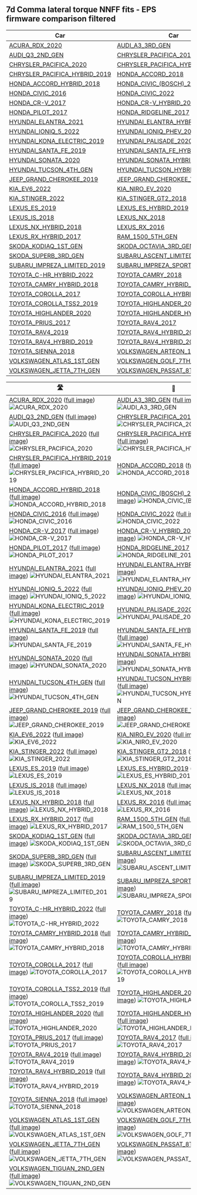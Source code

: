 
## 7d Comma lateral torque NNFF fits - EPS firmware comparison filtered


| Car | Car |
|-|-|
| [ACURA_RDX_2020](https://raw.github.com/twilsonco/openpilot/log-info/data/7d%20Comma%20lateral%20torque%20NNFF%20fits%20-%20EPS%20firmware%20comparison%20filtered/./ACURA_RDX_2020.gif) |  [AUDI_A3_3RD_GEN](https://raw.github.com/twilsonco/openpilot/log-info/data/7d%20Comma%20lateral%20torque%20NNFF%20fits%20-%20EPS%20firmware%20comparison%20filtered/./AUDI_A3_3RD_GEN.gif) |
| [AUDI_Q3_2ND_GEN](https://raw.github.com/twilsonco/openpilot/log-info/data/7d%20Comma%20lateral%20torque%20NNFF%20fits%20-%20EPS%20firmware%20comparison%20filtered/./AUDI_Q3_2ND_GEN.gif) |  [CHRYSLER_PACIFICA_2018](https://raw.github.com/twilsonco/openpilot/log-info/data/7d%20Comma%20lateral%20torque%20NNFF%20fits%20-%20EPS%20firmware%20comparison%20filtered/./CHRYSLER_PACIFICA_2018.gif) |
| [CHRYSLER_PACIFICA_2020](https://raw.github.com/twilsonco/openpilot/log-info/data/7d%20Comma%20lateral%20torque%20NNFF%20fits%20-%20EPS%20firmware%20comparison%20filtered/./CHRYSLER_PACIFICA_2020.gif) |  [CHRYSLER_PACIFICA_HYBRID_2017](https://raw.github.com/twilsonco/openpilot/log-info/data/7d%20Comma%20lateral%20torque%20NNFF%20fits%20-%20EPS%20firmware%20comparison%20filtered/./CHRYSLER_PACIFICA_HYBRID_2017.gif) |
| [CHRYSLER_PACIFICA_HYBRID_2019](https://raw.github.com/twilsonco/openpilot/log-info/data/7d%20Comma%20lateral%20torque%20NNFF%20fits%20-%20EPS%20firmware%20comparison%20filtered/./CHRYSLER_PACIFICA_HYBRID_2019.gif) |  [HONDA_ACCORD_2018](https://raw.github.com/twilsonco/openpilot/log-info/data/7d%20Comma%20lateral%20torque%20NNFF%20fits%20-%20EPS%20firmware%20comparison%20filtered/./HONDA_ACCORD_2018.gif) |
| [HONDA_ACCORD_HYBRID_2018](https://raw.github.com/twilsonco/openpilot/log-info/data/7d%20Comma%20lateral%20torque%20NNFF%20fits%20-%20EPS%20firmware%20comparison%20filtered/./HONDA_ACCORD_HYBRID_2018.gif) |  [HONDA_CIVIC_(BOSCH)_2019](https://raw.github.com/twilsonco/openpilot/log-info/data/7d%20Comma%20lateral%20torque%20NNFF%20fits%20-%20EPS%20firmware%20comparison%20filtered/./HONDA_CIVIC_(BOSCH)_2019.gif) |
| [HONDA_CIVIC_2016](https://raw.github.com/twilsonco/openpilot/log-info/data/7d%20Comma%20lateral%20torque%20NNFF%20fits%20-%20EPS%20firmware%20comparison%20filtered/./HONDA_CIVIC_2016.gif) |  [HONDA_CIVIC_2022](https://raw.github.com/twilsonco/openpilot/log-info/data/7d%20Comma%20lateral%20torque%20NNFF%20fits%20-%20EPS%20firmware%20comparison%20filtered/./HONDA_CIVIC_2022.gif) |
| [HONDA_CR-V_2017](https://raw.github.com/twilsonco/openpilot/log-info/data/7d%20Comma%20lateral%20torque%20NNFF%20fits%20-%20EPS%20firmware%20comparison%20filtered/./HONDA_CR-V_2017.gif) |  [HONDA_CR-V_HYBRID_2019](https://raw.github.com/twilsonco/openpilot/log-info/data/7d%20Comma%20lateral%20torque%20NNFF%20fits%20-%20EPS%20firmware%20comparison%20filtered/./HONDA_CR-V_HYBRID_2019.gif) |
| [HONDA_PILOT_2017](https://raw.github.com/twilsonco/openpilot/log-info/data/7d%20Comma%20lateral%20torque%20NNFF%20fits%20-%20EPS%20firmware%20comparison%20filtered/./HONDA_PILOT_2017.gif) |  [HONDA_RIDGELINE_2017](https://raw.github.com/twilsonco/openpilot/log-info/data/7d%20Comma%20lateral%20torque%20NNFF%20fits%20-%20EPS%20firmware%20comparison%20filtered/./HONDA_RIDGELINE_2017.gif) |
| [HYUNDAI_ELANTRA_2021](https://raw.github.com/twilsonco/openpilot/log-info/data/7d%20Comma%20lateral%20torque%20NNFF%20fits%20-%20EPS%20firmware%20comparison%20filtered/./HYUNDAI_ELANTRA_2021.gif) |  [HYUNDAI_ELANTRA_HYBRID_2021](https://raw.github.com/twilsonco/openpilot/log-info/data/7d%20Comma%20lateral%20torque%20NNFF%20fits%20-%20EPS%20firmware%20comparison%20filtered/./HYUNDAI_ELANTRA_HYBRID_2021.gif) |
| [HYUNDAI_IONIQ_5_2022](https://raw.github.com/twilsonco/openpilot/log-info/data/7d%20Comma%20lateral%20torque%20NNFF%20fits%20-%20EPS%20firmware%20comparison%20filtered/./HYUNDAI_IONIQ_5_2022.gif) |  [HYUNDAI_IONIQ_PHEV_2020](https://raw.github.com/twilsonco/openpilot/log-info/data/7d%20Comma%20lateral%20torque%20NNFF%20fits%20-%20EPS%20firmware%20comparison%20filtered/./HYUNDAI_IONIQ_PHEV_2020.gif) |
| [HYUNDAI_KONA_ELECTRIC_2019](https://raw.github.com/twilsonco/openpilot/log-info/data/7d%20Comma%20lateral%20torque%20NNFF%20fits%20-%20EPS%20firmware%20comparison%20filtered/./HYUNDAI_KONA_ELECTRIC_2019.gif) |  [HYUNDAI_PALISADE_2020](https://raw.github.com/twilsonco/openpilot/log-info/data/7d%20Comma%20lateral%20torque%20NNFF%20fits%20-%20EPS%20firmware%20comparison%20filtered/./HYUNDAI_PALISADE_2020.gif) |
| [HYUNDAI_SANTA_FE_2019](https://raw.github.com/twilsonco/openpilot/log-info/data/7d%20Comma%20lateral%20torque%20NNFF%20fits%20-%20EPS%20firmware%20comparison%20filtered/./HYUNDAI_SANTA_FE_2019.gif) |  [HYUNDAI_SANTA_FE_HYBRID_2022](https://raw.github.com/twilsonco/openpilot/log-info/data/7d%20Comma%20lateral%20torque%20NNFF%20fits%20-%20EPS%20firmware%20comparison%20filtered/./HYUNDAI_SANTA_FE_HYBRID_2022.gif) |
| [HYUNDAI_SONATA_2020](https://raw.github.com/twilsonco/openpilot/log-info/data/7d%20Comma%20lateral%20torque%20NNFF%20fits%20-%20EPS%20firmware%20comparison%20filtered/./HYUNDAI_SONATA_2020.gif) |  [HYUNDAI_SONATA_HYBRID_2021](https://raw.github.com/twilsonco/openpilot/log-info/data/7d%20Comma%20lateral%20torque%20NNFF%20fits%20-%20EPS%20firmware%20comparison%20filtered/./HYUNDAI_SONATA_HYBRID_2021.gif) |
| [HYUNDAI_TUCSON_4TH_GEN](https://raw.github.com/twilsonco/openpilot/log-info/data/7d%20Comma%20lateral%20torque%20NNFF%20fits%20-%20EPS%20firmware%20comparison%20filtered/./HYUNDAI_TUCSON_4TH_GEN.gif) |  [HYUNDAI_TUCSON_HYBRID_4TH_GEN](https://raw.github.com/twilsonco/openpilot/log-info/data/7d%20Comma%20lateral%20torque%20NNFF%20fits%20-%20EPS%20firmware%20comparison%20filtered/./HYUNDAI_TUCSON_HYBRID_4TH_GEN.gif) |
| [JEEP_GRAND_CHEROKEE_2019](https://raw.github.com/twilsonco/openpilot/log-info/data/7d%20Comma%20lateral%20torque%20NNFF%20fits%20-%20EPS%20firmware%20comparison%20filtered/./JEEP_GRAND_CHEROKEE_2019.gif) |  [JEEP_GRAND_CHEROKEE_V6_2018](https://raw.github.com/twilsonco/openpilot/log-info/data/7d%20Comma%20lateral%20torque%20NNFF%20fits%20-%20EPS%20firmware%20comparison%20filtered/./JEEP_GRAND_CHEROKEE_V6_2018.gif) |
| [KIA_EV6_2022](https://raw.github.com/twilsonco/openpilot/log-info/data/7d%20Comma%20lateral%20torque%20NNFF%20fits%20-%20EPS%20firmware%20comparison%20filtered/./KIA_EV6_2022.gif) |  [KIA_NIRO_EV_2020](https://raw.github.com/twilsonco/openpilot/log-info/data/7d%20Comma%20lateral%20torque%20NNFF%20fits%20-%20EPS%20firmware%20comparison%20filtered/./KIA_NIRO_EV_2020.gif) |
| [KIA_STINGER_2022](https://raw.github.com/twilsonco/openpilot/log-info/data/7d%20Comma%20lateral%20torque%20NNFF%20fits%20-%20EPS%20firmware%20comparison%20filtered/./KIA_STINGER_2022.gif) |  [KIA_STINGER_GT2_2018](https://raw.github.com/twilsonco/openpilot/log-info/data/7d%20Comma%20lateral%20torque%20NNFF%20fits%20-%20EPS%20firmware%20comparison%20filtered/./KIA_STINGER_GT2_2018.gif) |
| [LEXUS_ES_2019](https://raw.github.com/twilsonco/openpilot/log-info/data/7d%20Comma%20lateral%20torque%20NNFF%20fits%20-%20EPS%20firmware%20comparison%20filtered/./LEXUS_ES_2019.gif) |  [LEXUS_ES_HYBRID_2019](https://raw.github.com/twilsonco/openpilot/log-info/data/7d%20Comma%20lateral%20torque%20NNFF%20fits%20-%20EPS%20firmware%20comparison%20filtered/./LEXUS_ES_HYBRID_2019.gif) |
| [LEXUS_IS_2018](https://raw.github.com/twilsonco/openpilot/log-info/data/7d%20Comma%20lateral%20torque%20NNFF%20fits%20-%20EPS%20firmware%20comparison%20filtered/./LEXUS_IS_2018.gif) |  [LEXUS_NX_2018](https://raw.github.com/twilsonco/openpilot/log-info/data/7d%20Comma%20lateral%20torque%20NNFF%20fits%20-%20EPS%20firmware%20comparison%20filtered/./LEXUS_NX_2018.gif) |
| [LEXUS_NX_HYBRID_2018](https://raw.github.com/twilsonco/openpilot/log-info/data/7d%20Comma%20lateral%20torque%20NNFF%20fits%20-%20EPS%20firmware%20comparison%20filtered/./LEXUS_NX_HYBRID_2018.gif) |  [LEXUS_RX_2016](https://raw.github.com/twilsonco/openpilot/log-info/data/7d%20Comma%20lateral%20torque%20NNFF%20fits%20-%20EPS%20firmware%20comparison%20filtered/./LEXUS_RX_2016.gif) |
| [LEXUS_RX_HYBRID_2017](https://raw.github.com/twilsonco/openpilot/log-info/data/7d%20Comma%20lateral%20torque%20NNFF%20fits%20-%20EPS%20firmware%20comparison%20filtered/./LEXUS_RX_HYBRID_2017.gif) |  [RAM_1500_5TH_GEN](https://raw.github.com/twilsonco/openpilot/log-info/data/7d%20Comma%20lateral%20torque%20NNFF%20fits%20-%20EPS%20firmware%20comparison%20filtered/./RAM_1500_5TH_GEN.gif) |
| [SKODA_KODIAQ_1ST_GEN](https://raw.github.com/twilsonco/openpilot/log-info/data/7d%20Comma%20lateral%20torque%20NNFF%20fits%20-%20EPS%20firmware%20comparison%20filtered/./SKODA_KODIAQ_1ST_GEN.gif) |  [SKODA_OCTAVIA_3RD_GEN](https://raw.github.com/twilsonco/openpilot/log-info/data/7d%20Comma%20lateral%20torque%20NNFF%20fits%20-%20EPS%20firmware%20comparison%20filtered/./SKODA_OCTAVIA_3RD_GEN.gif) |
| [SKODA_SUPERB_3RD_GEN](https://raw.github.com/twilsonco/openpilot/log-info/data/7d%20Comma%20lateral%20torque%20NNFF%20fits%20-%20EPS%20firmware%20comparison%20filtered/./SKODA_SUPERB_3RD_GEN.gif) |  [SUBARU_ASCENT_LIMITED_2019](https://raw.github.com/twilsonco/openpilot/log-info/data/7d%20Comma%20lateral%20torque%20NNFF%20fits%20-%20EPS%20firmware%20comparison%20filtered/./SUBARU_ASCENT_LIMITED_2019.gif) |
| [SUBARU_IMPREZA_LIMITED_2019](https://raw.github.com/twilsonco/openpilot/log-info/data/7d%20Comma%20lateral%20torque%20NNFF%20fits%20-%20EPS%20firmware%20comparison%20filtered/./SUBARU_IMPREZA_LIMITED_2019.gif) |  [SUBARU_IMPREZA_SPORT_2020](https://raw.github.com/twilsonco/openpilot/log-info/data/7d%20Comma%20lateral%20torque%20NNFF%20fits%20-%20EPS%20firmware%20comparison%20filtered/./SUBARU_IMPREZA_SPORT_2020.gif) |
| [TOYOTA_C-HR_HYBRID_2022](https://raw.github.com/twilsonco/openpilot/log-info/data/7d%20Comma%20lateral%20torque%20NNFF%20fits%20-%20EPS%20firmware%20comparison%20filtered/./TOYOTA_C-HR_HYBRID_2022.gif) |  [TOYOTA_CAMRY_2018](https://raw.github.com/twilsonco/openpilot/log-info/data/7d%20Comma%20lateral%20torque%20NNFF%20fits%20-%20EPS%20firmware%20comparison%20filtered/./TOYOTA_CAMRY_2018.gif) |
| [TOYOTA_CAMRY_HYBRID_2018](https://raw.github.com/twilsonco/openpilot/log-info/data/7d%20Comma%20lateral%20torque%20NNFF%20fits%20-%20EPS%20firmware%20comparison%20filtered/./TOYOTA_CAMRY_HYBRID_2018.gif) |  [TOYOTA_CAMRY_HYBRID_2021](https://raw.github.com/twilsonco/openpilot/log-info/data/7d%20Comma%20lateral%20torque%20NNFF%20fits%20-%20EPS%20firmware%20comparison%20filtered/./TOYOTA_CAMRY_HYBRID_2021.gif) |
| [TOYOTA_COROLLA_2017](https://raw.github.com/twilsonco/openpilot/log-info/data/7d%20Comma%20lateral%20torque%20NNFF%20fits%20-%20EPS%20firmware%20comparison%20filtered/./TOYOTA_COROLLA_2017.gif) |  [TOYOTA_COROLLA_HYBRID_TSS2_2019](https://raw.github.com/twilsonco/openpilot/log-info/data/7d%20Comma%20lateral%20torque%20NNFF%20fits%20-%20EPS%20firmware%20comparison%20filtered/./TOYOTA_COROLLA_HYBRID_TSS2_2019.gif) |
| [TOYOTA_COROLLA_TSS2_2019](https://raw.github.com/twilsonco/openpilot/log-info/data/7d%20Comma%20lateral%20torque%20NNFF%20fits%20-%20EPS%20firmware%20comparison%20filtered/./TOYOTA_COROLLA_TSS2_2019.gif) |  [TOYOTA_HIGHLANDER_2017](https://raw.github.com/twilsonco/openpilot/log-info/data/7d%20Comma%20lateral%20torque%20NNFF%20fits%20-%20EPS%20firmware%20comparison%20filtered/./TOYOTA_HIGHLANDER_2017.gif) |
| [TOYOTA_HIGHLANDER_2020](https://raw.github.com/twilsonco/openpilot/log-info/data/7d%20Comma%20lateral%20torque%20NNFF%20fits%20-%20EPS%20firmware%20comparison%20filtered/./TOYOTA_HIGHLANDER_2020.gif) |  [TOYOTA_HIGHLANDER_HYBRID_2020](https://raw.github.com/twilsonco/openpilot/log-info/data/7d%20Comma%20lateral%20torque%20NNFF%20fits%20-%20EPS%20firmware%20comparison%20filtered/./TOYOTA_HIGHLANDER_HYBRID_2020.gif) |
| [TOYOTA_PRIUS_2017](https://raw.github.com/twilsonco/openpilot/log-info/data/7d%20Comma%20lateral%20torque%20NNFF%20fits%20-%20EPS%20firmware%20comparison%20filtered/./TOYOTA_PRIUS_2017.gif) |  [TOYOTA_RAV4_2017](https://raw.github.com/twilsonco/openpilot/log-info/data/7d%20Comma%20lateral%20torque%20NNFF%20fits%20-%20EPS%20firmware%20comparison%20filtered/./TOYOTA_RAV4_2017.gif) |
| [TOYOTA_RAV4_2019](https://raw.github.com/twilsonco/openpilot/log-info/data/7d%20Comma%20lateral%20torque%20NNFF%20fits%20-%20EPS%20firmware%20comparison%20filtered/./TOYOTA_RAV4_2019.gif) |  [TOYOTA_RAV4_HYBRID_2017](https://raw.github.com/twilsonco/openpilot/log-info/data/7d%20Comma%20lateral%20torque%20NNFF%20fits%20-%20EPS%20firmware%20comparison%20filtered/./TOYOTA_RAV4_HYBRID_2017.gif) |
| [TOYOTA_RAV4_HYBRID_2019](https://raw.github.com/twilsonco/openpilot/log-info/data/7d%20Comma%20lateral%20torque%20NNFF%20fits%20-%20EPS%20firmware%20comparison%20filtered/./TOYOTA_RAV4_HYBRID_2019.gif) |  [TOYOTA_RAV4_HYBRID_2022](https://raw.github.com/twilsonco/openpilot/log-info/data/7d%20Comma%20lateral%20torque%20NNFF%20fits%20-%20EPS%20firmware%20comparison%20filtered/./TOYOTA_RAV4_HYBRID_2022.gif) |
| [TOYOTA_SIENNA_2018](https://raw.github.com/twilsonco/openpilot/log-info/data/7d%20Comma%20lateral%20torque%20NNFF%20fits%20-%20EPS%20firmware%20comparison%20filtered/./TOYOTA_SIENNA_2018.gif) |  [VOLKSWAGEN_ARTEON_1ST_GEN](https://raw.github.com/twilsonco/openpilot/log-info/data/7d%20Comma%20lateral%20torque%20NNFF%20fits%20-%20EPS%20firmware%20comparison%20filtered/./VOLKSWAGEN_ARTEON_1ST_GEN.gif) |
| [VOLKSWAGEN_ATLAS_1ST_GEN](https://raw.github.com/twilsonco/openpilot/log-info/data/7d%20Comma%20lateral%20torque%20NNFF%20fits%20-%20EPS%20firmware%20comparison%20filtered/./VOLKSWAGEN_ATLAS_1ST_GEN.gif) |  [VOLKSWAGEN_GOLF_7TH_GEN](https://raw.github.com/twilsonco/openpilot/log-info/data/7d%20Comma%20lateral%20torque%20NNFF%20fits%20-%20EPS%20firmware%20comparison%20filtered/./VOLKSWAGEN_GOLF_7TH_GEN.gif) |
| [VOLKSWAGEN_JETTA_7TH_GEN](https://raw.github.com/twilsonco/openpilot/log-info/data/7d%20Comma%20lateral%20torque%20NNFF%20fits%20-%20EPS%20firmware%20comparison%20filtered/./VOLKSWAGEN_JETTA_7TH_GEN.gif) |  [VOLKSWAGEN_PASSAT_8TH_GEN](https://raw.github.com/twilsonco/openpilot/log-info/data/7d%20Comma%20lateral%20torque%20NNFF%20fits%20-%20EPS%20firmware%20comparison%20filtered/./VOLKSWAGEN_PASSAT_8TH_GEN.gif) |


| 🛣️ | 🚗 |
| --- | --- |
| [ACURA_RDX_2020](#table-of-contents) ([full image](https://raw.github.com/twilsonco/openpilot/log-info/data/7d%20Comma%20lateral%20torque%20NNFF%20fits%20-%20EPS%20firmware%20comparison%20filtered/./ACURA_RDX_2020.gif)) ![ACURA_RDX_2020](https://raw.github.com/twilsonco/openpilot/log-info/data/7d%20Comma%20lateral%20torque%20NNFF%20fits%20-%20EPS%20firmware%20comparison%20filtered/./ACURA_RDX_2020.gif)| [AUDI_A3_3RD_GEN](#table-of-contents) ([full image](https://raw.github.com/twilsonco/openpilot/log-info/data/7d%20Comma%20lateral%20torque%20NNFF%20fits%20-%20EPS%20firmware%20comparison%20filtered/./AUDI_A3_3RD_GEN.gif)) ![AUDI_A3_3RD_GEN](https://raw.github.com/twilsonco/openpilot/log-info/data/7d%20Comma%20lateral%20torque%20NNFF%20fits%20-%20EPS%20firmware%20comparison%20filtered/./AUDI_A3_3RD_GEN.gif)|
| [AUDI_Q3_2ND_GEN](#table-of-contents) ([full image](https://raw.github.com/twilsonco/openpilot/log-info/data/7d%20Comma%20lateral%20torque%20NNFF%20fits%20-%20EPS%20firmware%20comparison%20filtered/./AUDI_Q3_2ND_GEN.gif)) ![AUDI_Q3_2ND_GEN](https://raw.github.com/twilsonco/openpilot/log-info/data/7d%20Comma%20lateral%20torque%20NNFF%20fits%20-%20EPS%20firmware%20comparison%20filtered/./AUDI_Q3_2ND_GEN.gif)| [CHRYSLER_PACIFICA_2018](#table-of-contents) ([full image](https://raw.github.com/twilsonco/openpilot/log-info/data/7d%20Comma%20lateral%20torque%20NNFF%20fits%20-%20EPS%20firmware%20comparison%20filtered/./CHRYSLER_PACIFICA_2018.gif)) ![CHRYSLER_PACIFICA_2018](https://raw.github.com/twilsonco/openpilot/log-info/data/7d%20Comma%20lateral%20torque%20NNFF%20fits%20-%20EPS%20firmware%20comparison%20filtered/./CHRYSLER_PACIFICA_2018.gif)|
| [CHRYSLER_PACIFICA_2020](#table-of-contents) ([full image](https://raw.github.com/twilsonco/openpilot/log-info/data/7d%20Comma%20lateral%20torque%20NNFF%20fits%20-%20EPS%20firmware%20comparison%20filtered/./CHRYSLER_PACIFICA_2020.gif)) ![CHRYSLER_PACIFICA_2020](https://raw.github.com/twilsonco/openpilot/log-info/data/7d%20Comma%20lateral%20torque%20NNFF%20fits%20-%20EPS%20firmware%20comparison%20filtered/./CHRYSLER_PACIFICA_2020.gif)| [CHRYSLER_PACIFICA_HYBRID_2017](#table-of-contents) ([full image](https://raw.github.com/twilsonco/openpilot/log-info/data/7d%20Comma%20lateral%20torque%20NNFF%20fits%20-%20EPS%20firmware%20comparison%20filtered/./CHRYSLER_PACIFICA_HYBRID_2017.gif)) ![CHRYSLER_PACIFICA_HYBRID_2017](https://raw.github.com/twilsonco/openpilot/log-info/data/7d%20Comma%20lateral%20torque%20NNFF%20fits%20-%20EPS%20firmware%20comparison%20filtered/./CHRYSLER_PACIFICA_HYBRID_2017.gif)|
| [CHRYSLER_PACIFICA_HYBRID_2019](#table-of-contents) ([full image](https://raw.github.com/twilsonco/openpilot/log-info/data/7d%20Comma%20lateral%20torque%20NNFF%20fits%20-%20EPS%20firmware%20comparison%20filtered/./CHRYSLER_PACIFICA_HYBRID_2019.gif)) ![CHRYSLER_PACIFICA_HYBRID_2019](https://raw.github.com/twilsonco/openpilot/log-info/data/7d%20Comma%20lateral%20torque%20NNFF%20fits%20-%20EPS%20firmware%20comparison%20filtered/./CHRYSLER_PACIFICA_HYBRID_2019.gif)| [HONDA_ACCORD_2018](#table-of-contents) ([full image](https://raw.github.com/twilsonco/openpilot/log-info/data/7d%20Comma%20lateral%20torque%20NNFF%20fits%20-%20EPS%20firmware%20comparison%20filtered/./HONDA_ACCORD_2018.gif)) ![HONDA_ACCORD_2018](https://raw.github.com/twilsonco/openpilot/log-info/data/7d%20Comma%20lateral%20torque%20NNFF%20fits%20-%20EPS%20firmware%20comparison%20filtered/./HONDA_ACCORD_2018.gif)|
| [HONDA_ACCORD_HYBRID_2018](#table-of-contents) ([full image](https://raw.github.com/twilsonco/openpilot/log-info/data/7d%20Comma%20lateral%20torque%20NNFF%20fits%20-%20EPS%20firmware%20comparison%20filtered/./HONDA_ACCORD_HYBRID_2018.gif)) ![HONDA_ACCORD_HYBRID_2018](https://raw.github.com/twilsonco/openpilot/log-info/data/7d%20Comma%20lateral%20torque%20NNFF%20fits%20-%20EPS%20firmware%20comparison%20filtered/./HONDA_ACCORD_HYBRID_2018.gif)| [HONDA_CIVIC_(BOSCH)_2019](#table-of-contents) ([full image](https://raw.github.com/twilsonco/openpilot/log-info/data/7d%20Comma%20lateral%20torque%20NNFF%20fits%20-%20EPS%20firmware%20comparison%20filtered/./HONDA_CIVIC_(BOSCH)_2019.gif)) ![HONDA_CIVIC_(BOSCH)_2019](https://raw.github.com/twilsonco/openpilot/log-info/data/7d%20Comma%20lateral%20torque%20NNFF%20fits%20-%20EPS%20firmware%20comparison%20filtered/./HONDA_CIVIC_(BOSCH)_2019.gif)|
| [HONDA_CIVIC_2016](#table-of-contents) ([full image](https://raw.github.com/twilsonco/openpilot/log-info/data/7d%20Comma%20lateral%20torque%20NNFF%20fits%20-%20EPS%20firmware%20comparison%20filtered/./HONDA_CIVIC_2016.gif)) ![HONDA_CIVIC_2016](https://raw.github.com/twilsonco/openpilot/log-info/data/7d%20Comma%20lateral%20torque%20NNFF%20fits%20-%20EPS%20firmware%20comparison%20filtered/./HONDA_CIVIC_2016.gif)| [HONDA_CIVIC_2022](#table-of-contents) ([full image](https://raw.github.com/twilsonco/openpilot/log-info/data/7d%20Comma%20lateral%20torque%20NNFF%20fits%20-%20EPS%20firmware%20comparison%20filtered/./HONDA_CIVIC_2022.gif)) ![HONDA_CIVIC_2022](https://raw.github.com/twilsonco/openpilot/log-info/data/7d%20Comma%20lateral%20torque%20NNFF%20fits%20-%20EPS%20firmware%20comparison%20filtered/./HONDA_CIVIC_2022.gif)|
| [HONDA_CR-V_2017](#table-of-contents) ([full image](https://raw.github.com/twilsonco/openpilot/log-info/data/7d%20Comma%20lateral%20torque%20NNFF%20fits%20-%20EPS%20firmware%20comparison%20filtered/./HONDA_CR-V_2017.gif)) ![HONDA_CR-V_2017](https://raw.github.com/twilsonco/openpilot/log-info/data/7d%20Comma%20lateral%20torque%20NNFF%20fits%20-%20EPS%20firmware%20comparison%20filtered/./HONDA_CR-V_2017.gif)| [HONDA_CR-V_HYBRID_2019](#table-of-contents) ([full image](https://raw.github.com/twilsonco/openpilot/log-info/data/7d%20Comma%20lateral%20torque%20NNFF%20fits%20-%20EPS%20firmware%20comparison%20filtered/./HONDA_CR-V_HYBRID_2019.gif)) ![HONDA_CR-V_HYBRID_2019](https://raw.github.com/twilsonco/openpilot/log-info/data/7d%20Comma%20lateral%20torque%20NNFF%20fits%20-%20EPS%20firmware%20comparison%20filtered/./HONDA_CR-V_HYBRID_2019.gif)|
| [HONDA_PILOT_2017](#table-of-contents) ([full image](https://raw.github.com/twilsonco/openpilot/log-info/data/7d%20Comma%20lateral%20torque%20NNFF%20fits%20-%20EPS%20firmware%20comparison%20filtered/./HONDA_PILOT_2017.gif)) ![HONDA_PILOT_2017](https://raw.github.com/twilsonco/openpilot/log-info/data/7d%20Comma%20lateral%20torque%20NNFF%20fits%20-%20EPS%20firmware%20comparison%20filtered/./HONDA_PILOT_2017.gif)| [HONDA_RIDGELINE_2017](#table-of-contents) ([full image](https://raw.github.com/twilsonco/openpilot/log-info/data/7d%20Comma%20lateral%20torque%20NNFF%20fits%20-%20EPS%20firmware%20comparison%20filtered/./HONDA_RIDGELINE_2017.gif)) ![HONDA_RIDGELINE_2017](https://raw.github.com/twilsonco/openpilot/log-info/data/7d%20Comma%20lateral%20torque%20NNFF%20fits%20-%20EPS%20firmware%20comparison%20filtered/./HONDA_RIDGELINE_2017.gif)|
| [HYUNDAI_ELANTRA_2021](#table-of-contents) ([full image](https://raw.github.com/twilsonco/openpilot/log-info/data/7d%20Comma%20lateral%20torque%20NNFF%20fits%20-%20EPS%20firmware%20comparison%20filtered/./HYUNDAI_ELANTRA_2021.gif)) ![HYUNDAI_ELANTRA_2021](https://raw.github.com/twilsonco/openpilot/log-info/data/7d%20Comma%20lateral%20torque%20NNFF%20fits%20-%20EPS%20firmware%20comparison%20filtered/./HYUNDAI_ELANTRA_2021.gif)| [HYUNDAI_ELANTRA_HYBRID_2021](#table-of-contents) ([full image](https://raw.github.com/twilsonco/openpilot/log-info/data/7d%20Comma%20lateral%20torque%20NNFF%20fits%20-%20EPS%20firmware%20comparison%20filtered/./HYUNDAI_ELANTRA_HYBRID_2021.gif)) ![HYUNDAI_ELANTRA_HYBRID_2021](https://raw.github.com/twilsonco/openpilot/log-info/data/7d%20Comma%20lateral%20torque%20NNFF%20fits%20-%20EPS%20firmware%20comparison%20filtered/./HYUNDAI_ELANTRA_HYBRID_2021.gif)|
| [HYUNDAI_IONIQ_5_2022](#table-of-contents) ([full image](https://raw.github.com/twilsonco/openpilot/log-info/data/7d%20Comma%20lateral%20torque%20NNFF%20fits%20-%20EPS%20firmware%20comparison%20filtered/./HYUNDAI_IONIQ_5_2022.gif)) ![HYUNDAI_IONIQ_5_2022](https://raw.github.com/twilsonco/openpilot/log-info/data/7d%20Comma%20lateral%20torque%20NNFF%20fits%20-%20EPS%20firmware%20comparison%20filtered/./HYUNDAI_IONIQ_5_2022.gif)| [HYUNDAI_IONIQ_PHEV_2020](#table-of-contents) ([full image](https://raw.github.com/twilsonco/openpilot/log-info/data/7d%20Comma%20lateral%20torque%20NNFF%20fits%20-%20EPS%20firmware%20comparison%20filtered/./HYUNDAI_IONIQ_PHEV_2020.gif)) ![HYUNDAI_IONIQ_PHEV_2020](https://raw.github.com/twilsonco/openpilot/log-info/data/7d%20Comma%20lateral%20torque%20NNFF%20fits%20-%20EPS%20firmware%20comparison%20filtered/./HYUNDAI_IONIQ_PHEV_2020.gif)|
| [HYUNDAI_KONA_ELECTRIC_2019](#table-of-contents) ([full image](https://raw.github.com/twilsonco/openpilot/log-info/data/7d%20Comma%20lateral%20torque%20NNFF%20fits%20-%20EPS%20firmware%20comparison%20filtered/./HYUNDAI_KONA_ELECTRIC_2019.gif)) ![HYUNDAI_KONA_ELECTRIC_2019](https://raw.github.com/twilsonco/openpilot/log-info/data/7d%20Comma%20lateral%20torque%20NNFF%20fits%20-%20EPS%20firmware%20comparison%20filtered/./HYUNDAI_KONA_ELECTRIC_2019.gif)| [HYUNDAI_PALISADE_2020](#table-of-contents) ([full image](https://raw.github.com/twilsonco/openpilot/log-info/data/7d%20Comma%20lateral%20torque%20NNFF%20fits%20-%20EPS%20firmware%20comparison%20filtered/./HYUNDAI_PALISADE_2020.gif)) ![HYUNDAI_PALISADE_2020](https://raw.github.com/twilsonco/openpilot/log-info/data/7d%20Comma%20lateral%20torque%20NNFF%20fits%20-%20EPS%20firmware%20comparison%20filtered/./HYUNDAI_PALISADE_2020.gif)|
| [HYUNDAI_SANTA_FE_2019](#table-of-contents) ([full image](https://raw.github.com/twilsonco/openpilot/log-info/data/7d%20Comma%20lateral%20torque%20NNFF%20fits%20-%20EPS%20firmware%20comparison%20filtered/./HYUNDAI_SANTA_FE_2019.gif)) ![HYUNDAI_SANTA_FE_2019](https://raw.github.com/twilsonco/openpilot/log-info/data/7d%20Comma%20lateral%20torque%20NNFF%20fits%20-%20EPS%20firmware%20comparison%20filtered/./HYUNDAI_SANTA_FE_2019.gif)| [HYUNDAI_SANTA_FE_HYBRID_2022](#table-of-contents) ([full image](https://raw.github.com/twilsonco/openpilot/log-info/data/7d%20Comma%20lateral%20torque%20NNFF%20fits%20-%20EPS%20firmware%20comparison%20filtered/./HYUNDAI_SANTA_FE_HYBRID_2022.gif)) ![HYUNDAI_SANTA_FE_HYBRID_2022](https://raw.github.com/twilsonco/openpilot/log-info/data/7d%20Comma%20lateral%20torque%20NNFF%20fits%20-%20EPS%20firmware%20comparison%20filtered/./HYUNDAI_SANTA_FE_HYBRID_2022.gif)|
| [HYUNDAI_SONATA_2020](#table-of-contents) ([full image](https://raw.github.com/twilsonco/openpilot/log-info/data/7d%20Comma%20lateral%20torque%20NNFF%20fits%20-%20EPS%20firmware%20comparison%20filtered/./HYUNDAI_SONATA_2020.gif)) ![HYUNDAI_SONATA_2020](https://raw.github.com/twilsonco/openpilot/log-info/data/7d%20Comma%20lateral%20torque%20NNFF%20fits%20-%20EPS%20firmware%20comparison%20filtered/./HYUNDAI_SONATA_2020.gif)| [HYUNDAI_SONATA_HYBRID_2021](#table-of-contents) ([full image](https://raw.github.com/twilsonco/openpilot/log-info/data/7d%20Comma%20lateral%20torque%20NNFF%20fits%20-%20EPS%20firmware%20comparison%20filtered/./HYUNDAI_SONATA_HYBRID_2021.gif)) ![HYUNDAI_SONATA_HYBRID_2021](https://raw.github.com/twilsonco/openpilot/log-info/data/7d%20Comma%20lateral%20torque%20NNFF%20fits%20-%20EPS%20firmware%20comparison%20filtered/./HYUNDAI_SONATA_HYBRID_2021.gif)|
| [HYUNDAI_TUCSON_4TH_GEN](#table-of-contents) ([full image](https://raw.github.com/twilsonco/openpilot/log-info/data/7d%20Comma%20lateral%20torque%20NNFF%20fits%20-%20EPS%20firmware%20comparison%20filtered/./HYUNDAI_TUCSON_4TH_GEN.gif)) ![HYUNDAI_TUCSON_4TH_GEN](https://raw.github.com/twilsonco/openpilot/log-info/data/7d%20Comma%20lateral%20torque%20NNFF%20fits%20-%20EPS%20firmware%20comparison%20filtered/./HYUNDAI_TUCSON_4TH_GEN.gif)| [HYUNDAI_TUCSON_HYBRID_4TH_GEN](#table-of-contents) ([full image](https://raw.github.com/twilsonco/openpilot/log-info/data/7d%20Comma%20lateral%20torque%20NNFF%20fits%20-%20EPS%20firmware%20comparison%20filtered/./HYUNDAI_TUCSON_HYBRID_4TH_GEN.gif)) ![HYUNDAI_TUCSON_HYBRID_4TH_GEN](https://raw.github.com/twilsonco/openpilot/log-info/data/7d%20Comma%20lateral%20torque%20NNFF%20fits%20-%20EPS%20firmware%20comparison%20filtered/./HYUNDAI_TUCSON_HYBRID_4TH_GEN.gif)|
| [JEEP_GRAND_CHEROKEE_2019](#table-of-contents) ([full image](https://raw.github.com/twilsonco/openpilot/log-info/data/7d%20Comma%20lateral%20torque%20NNFF%20fits%20-%20EPS%20firmware%20comparison%20filtered/./JEEP_GRAND_CHEROKEE_2019.gif)) ![JEEP_GRAND_CHEROKEE_2019](https://raw.github.com/twilsonco/openpilot/log-info/data/7d%20Comma%20lateral%20torque%20NNFF%20fits%20-%20EPS%20firmware%20comparison%20filtered/./JEEP_GRAND_CHEROKEE_2019.gif)| [JEEP_GRAND_CHEROKEE_V6_2018](#table-of-contents) ([full image](https://raw.github.com/twilsonco/openpilot/log-info/data/7d%20Comma%20lateral%20torque%20NNFF%20fits%20-%20EPS%20firmware%20comparison%20filtered/./JEEP_GRAND_CHEROKEE_V6_2018.gif)) ![JEEP_GRAND_CHEROKEE_V6_2018](https://raw.github.com/twilsonco/openpilot/log-info/data/7d%20Comma%20lateral%20torque%20NNFF%20fits%20-%20EPS%20firmware%20comparison%20filtered/./JEEP_GRAND_CHEROKEE_V6_2018.gif)|
| [KIA_EV6_2022](#table-of-contents) ([full image](https://raw.github.com/twilsonco/openpilot/log-info/data/7d%20Comma%20lateral%20torque%20NNFF%20fits%20-%20EPS%20firmware%20comparison%20filtered/./KIA_EV6_2022.gif)) ![KIA_EV6_2022](https://raw.github.com/twilsonco/openpilot/log-info/data/7d%20Comma%20lateral%20torque%20NNFF%20fits%20-%20EPS%20firmware%20comparison%20filtered/./KIA_EV6_2022.gif)| [KIA_NIRO_EV_2020](#table-of-contents) ([full image](https://raw.github.com/twilsonco/openpilot/log-info/data/7d%20Comma%20lateral%20torque%20NNFF%20fits%20-%20EPS%20firmware%20comparison%20filtered/./KIA_NIRO_EV_2020.gif)) ![KIA_NIRO_EV_2020](https://raw.github.com/twilsonco/openpilot/log-info/data/7d%20Comma%20lateral%20torque%20NNFF%20fits%20-%20EPS%20firmware%20comparison%20filtered/./KIA_NIRO_EV_2020.gif)|
| [KIA_STINGER_2022](#table-of-contents) ([full image](https://raw.github.com/twilsonco/openpilot/log-info/data/7d%20Comma%20lateral%20torque%20NNFF%20fits%20-%20EPS%20firmware%20comparison%20filtered/./KIA_STINGER_2022.gif)) ![KIA_STINGER_2022](https://raw.github.com/twilsonco/openpilot/log-info/data/7d%20Comma%20lateral%20torque%20NNFF%20fits%20-%20EPS%20firmware%20comparison%20filtered/./KIA_STINGER_2022.gif)| [KIA_STINGER_GT2_2018](#table-of-contents) ([full image](https://raw.github.com/twilsonco/openpilot/log-info/data/7d%20Comma%20lateral%20torque%20NNFF%20fits%20-%20EPS%20firmware%20comparison%20filtered/./KIA_STINGER_GT2_2018.gif)) ![KIA_STINGER_GT2_2018](https://raw.github.com/twilsonco/openpilot/log-info/data/7d%20Comma%20lateral%20torque%20NNFF%20fits%20-%20EPS%20firmware%20comparison%20filtered/./KIA_STINGER_GT2_2018.gif)|
| [LEXUS_ES_2019](#table-of-contents) ([full image](https://raw.github.com/twilsonco/openpilot/log-info/data/7d%20Comma%20lateral%20torque%20NNFF%20fits%20-%20EPS%20firmware%20comparison%20filtered/./LEXUS_ES_2019.gif)) ![LEXUS_ES_2019](https://raw.github.com/twilsonco/openpilot/log-info/data/7d%20Comma%20lateral%20torque%20NNFF%20fits%20-%20EPS%20firmware%20comparison%20filtered/./LEXUS_ES_2019.gif)| [LEXUS_ES_HYBRID_2019](#table-of-contents) ([full image](https://raw.github.com/twilsonco/openpilot/log-info/data/7d%20Comma%20lateral%20torque%20NNFF%20fits%20-%20EPS%20firmware%20comparison%20filtered/./LEXUS_ES_HYBRID_2019.gif)) ![LEXUS_ES_HYBRID_2019](https://raw.github.com/twilsonco/openpilot/log-info/data/7d%20Comma%20lateral%20torque%20NNFF%20fits%20-%20EPS%20firmware%20comparison%20filtered/./LEXUS_ES_HYBRID_2019.gif)|
| [LEXUS_IS_2018](#table-of-contents) ([full image](https://raw.github.com/twilsonco/openpilot/log-info/data/7d%20Comma%20lateral%20torque%20NNFF%20fits%20-%20EPS%20firmware%20comparison%20filtered/./LEXUS_IS_2018.gif)) ![LEXUS_IS_2018](https://raw.github.com/twilsonco/openpilot/log-info/data/7d%20Comma%20lateral%20torque%20NNFF%20fits%20-%20EPS%20firmware%20comparison%20filtered/./LEXUS_IS_2018.gif)| [LEXUS_NX_2018](#table-of-contents) ([full image](https://raw.github.com/twilsonco/openpilot/log-info/data/7d%20Comma%20lateral%20torque%20NNFF%20fits%20-%20EPS%20firmware%20comparison%20filtered/./LEXUS_NX_2018.gif)) ![LEXUS_NX_2018](https://raw.github.com/twilsonco/openpilot/log-info/data/7d%20Comma%20lateral%20torque%20NNFF%20fits%20-%20EPS%20firmware%20comparison%20filtered/./LEXUS_NX_2018.gif)|
| [LEXUS_NX_HYBRID_2018](#table-of-contents) ([full image](https://raw.github.com/twilsonco/openpilot/log-info/data/7d%20Comma%20lateral%20torque%20NNFF%20fits%20-%20EPS%20firmware%20comparison%20filtered/./LEXUS_NX_HYBRID_2018.gif)) ![LEXUS_NX_HYBRID_2018](https://raw.github.com/twilsonco/openpilot/log-info/data/7d%20Comma%20lateral%20torque%20NNFF%20fits%20-%20EPS%20firmware%20comparison%20filtered/./LEXUS_NX_HYBRID_2018.gif)| [LEXUS_RX_2016](#table-of-contents) ([full image](https://raw.github.com/twilsonco/openpilot/log-info/data/7d%20Comma%20lateral%20torque%20NNFF%20fits%20-%20EPS%20firmware%20comparison%20filtered/./LEXUS_RX_2016.gif)) ![LEXUS_RX_2016](https://raw.github.com/twilsonco/openpilot/log-info/data/7d%20Comma%20lateral%20torque%20NNFF%20fits%20-%20EPS%20firmware%20comparison%20filtered/./LEXUS_RX_2016.gif)|
| [LEXUS_RX_HYBRID_2017](#table-of-contents) ([full image](https://raw.github.com/twilsonco/openpilot/log-info/data/7d%20Comma%20lateral%20torque%20NNFF%20fits%20-%20EPS%20firmware%20comparison%20filtered/./LEXUS_RX_HYBRID_2017.gif)) ![LEXUS_RX_HYBRID_2017](https://raw.github.com/twilsonco/openpilot/log-info/data/7d%20Comma%20lateral%20torque%20NNFF%20fits%20-%20EPS%20firmware%20comparison%20filtered/./LEXUS_RX_HYBRID_2017.gif)| [RAM_1500_5TH_GEN](#table-of-contents) ([full image](https://raw.github.com/twilsonco/openpilot/log-info/data/7d%20Comma%20lateral%20torque%20NNFF%20fits%20-%20EPS%20firmware%20comparison%20filtered/./RAM_1500_5TH_GEN.gif)) ![RAM_1500_5TH_GEN](https://raw.github.com/twilsonco/openpilot/log-info/data/7d%20Comma%20lateral%20torque%20NNFF%20fits%20-%20EPS%20firmware%20comparison%20filtered/./RAM_1500_5TH_GEN.gif)|
| [SKODA_KODIAQ_1ST_GEN](#table-of-contents) ([full image](https://raw.github.com/twilsonco/openpilot/log-info/data/7d%20Comma%20lateral%20torque%20NNFF%20fits%20-%20EPS%20firmware%20comparison%20filtered/./SKODA_KODIAQ_1ST_GEN.gif)) ![SKODA_KODIAQ_1ST_GEN](https://raw.github.com/twilsonco/openpilot/log-info/data/7d%20Comma%20lateral%20torque%20NNFF%20fits%20-%20EPS%20firmware%20comparison%20filtered/./SKODA_KODIAQ_1ST_GEN.gif)| [SKODA_OCTAVIA_3RD_GEN](#table-of-contents) ([full image](https://raw.github.com/twilsonco/openpilot/log-info/data/7d%20Comma%20lateral%20torque%20NNFF%20fits%20-%20EPS%20firmware%20comparison%20filtered/./SKODA_OCTAVIA_3RD_GEN.gif)) ![SKODA_OCTAVIA_3RD_GEN](https://raw.github.com/twilsonco/openpilot/log-info/data/7d%20Comma%20lateral%20torque%20NNFF%20fits%20-%20EPS%20firmware%20comparison%20filtered/./SKODA_OCTAVIA_3RD_GEN.gif)|
| [SKODA_SUPERB_3RD_GEN](#table-of-contents) ([full image](https://raw.github.com/twilsonco/openpilot/log-info/data/7d%20Comma%20lateral%20torque%20NNFF%20fits%20-%20EPS%20firmware%20comparison%20filtered/./SKODA_SUPERB_3RD_GEN.gif)) ![SKODA_SUPERB_3RD_GEN](https://raw.github.com/twilsonco/openpilot/log-info/data/7d%20Comma%20lateral%20torque%20NNFF%20fits%20-%20EPS%20firmware%20comparison%20filtered/./SKODA_SUPERB_3RD_GEN.gif)| [SUBARU_ASCENT_LIMITED_2019](#table-of-contents) ([full image](https://raw.github.com/twilsonco/openpilot/log-info/data/7d%20Comma%20lateral%20torque%20NNFF%20fits%20-%20EPS%20firmware%20comparison%20filtered/./SUBARU_ASCENT_LIMITED_2019.gif)) ![SUBARU_ASCENT_LIMITED_2019](https://raw.github.com/twilsonco/openpilot/log-info/data/7d%20Comma%20lateral%20torque%20NNFF%20fits%20-%20EPS%20firmware%20comparison%20filtered/./SUBARU_ASCENT_LIMITED_2019.gif)|
| [SUBARU_IMPREZA_LIMITED_2019](#table-of-contents) ([full image](https://raw.github.com/twilsonco/openpilot/log-info/data/7d%20Comma%20lateral%20torque%20NNFF%20fits%20-%20EPS%20firmware%20comparison%20filtered/./SUBARU_IMPREZA_LIMITED_2019.gif)) ![SUBARU_IMPREZA_LIMITED_2019](https://raw.github.com/twilsonco/openpilot/log-info/data/7d%20Comma%20lateral%20torque%20NNFF%20fits%20-%20EPS%20firmware%20comparison%20filtered/./SUBARU_IMPREZA_LIMITED_2019.gif)| [SUBARU_IMPREZA_SPORT_2020](#table-of-contents) ([full image](https://raw.github.com/twilsonco/openpilot/log-info/data/7d%20Comma%20lateral%20torque%20NNFF%20fits%20-%20EPS%20firmware%20comparison%20filtered/./SUBARU_IMPREZA_SPORT_2020.gif)) ![SUBARU_IMPREZA_SPORT_2020](https://raw.github.com/twilsonco/openpilot/log-info/data/7d%20Comma%20lateral%20torque%20NNFF%20fits%20-%20EPS%20firmware%20comparison%20filtered/./SUBARU_IMPREZA_SPORT_2020.gif)|
| [TOYOTA_C-HR_HYBRID_2022](#table-of-contents) ([full image](https://raw.github.com/twilsonco/openpilot/log-info/data/7d%20Comma%20lateral%20torque%20NNFF%20fits%20-%20EPS%20firmware%20comparison%20filtered/./TOYOTA_C-HR_HYBRID_2022.gif)) ![TOYOTA_C-HR_HYBRID_2022](https://raw.github.com/twilsonco/openpilot/log-info/data/7d%20Comma%20lateral%20torque%20NNFF%20fits%20-%20EPS%20firmware%20comparison%20filtered/./TOYOTA_C-HR_HYBRID_2022.gif)| [TOYOTA_CAMRY_2018](#table-of-contents) ([full image](https://raw.github.com/twilsonco/openpilot/log-info/data/7d%20Comma%20lateral%20torque%20NNFF%20fits%20-%20EPS%20firmware%20comparison%20filtered/./TOYOTA_CAMRY_2018.gif)) ![TOYOTA_CAMRY_2018](https://raw.github.com/twilsonco/openpilot/log-info/data/7d%20Comma%20lateral%20torque%20NNFF%20fits%20-%20EPS%20firmware%20comparison%20filtered/./TOYOTA_CAMRY_2018.gif)|
| [TOYOTA_CAMRY_HYBRID_2018](#table-of-contents) ([full image](https://raw.github.com/twilsonco/openpilot/log-info/data/7d%20Comma%20lateral%20torque%20NNFF%20fits%20-%20EPS%20firmware%20comparison%20filtered/./TOYOTA_CAMRY_HYBRID_2018.gif)) ![TOYOTA_CAMRY_HYBRID_2018](https://raw.github.com/twilsonco/openpilot/log-info/data/7d%20Comma%20lateral%20torque%20NNFF%20fits%20-%20EPS%20firmware%20comparison%20filtered/./TOYOTA_CAMRY_HYBRID_2018.gif)| [TOYOTA_CAMRY_HYBRID_2021](#table-of-contents) ([full image](https://raw.github.com/twilsonco/openpilot/log-info/data/7d%20Comma%20lateral%20torque%20NNFF%20fits%20-%20EPS%20firmware%20comparison%20filtered/./TOYOTA_CAMRY_HYBRID_2021.gif)) ![TOYOTA_CAMRY_HYBRID_2021](https://raw.github.com/twilsonco/openpilot/log-info/data/7d%20Comma%20lateral%20torque%20NNFF%20fits%20-%20EPS%20firmware%20comparison%20filtered/./TOYOTA_CAMRY_HYBRID_2021.gif)|
| [TOYOTA_COROLLA_2017](#table-of-contents) ([full image](https://raw.github.com/twilsonco/openpilot/log-info/data/7d%20Comma%20lateral%20torque%20NNFF%20fits%20-%20EPS%20firmware%20comparison%20filtered/./TOYOTA_COROLLA_2017.gif)) ![TOYOTA_COROLLA_2017](https://raw.github.com/twilsonco/openpilot/log-info/data/7d%20Comma%20lateral%20torque%20NNFF%20fits%20-%20EPS%20firmware%20comparison%20filtered/./TOYOTA_COROLLA_2017.gif)| [TOYOTA_COROLLA_HYBRID_TSS2_2019](#table-of-contents) ([full image](https://raw.github.com/twilsonco/openpilot/log-info/data/7d%20Comma%20lateral%20torque%20NNFF%20fits%20-%20EPS%20firmware%20comparison%20filtered/./TOYOTA_COROLLA_HYBRID_TSS2_2019.gif)) ![TOYOTA_COROLLA_HYBRID_TSS2_2019](https://raw.github.com/twilsonco/openpilot/log-info/data/7d%20Comma%20lateral%20torque%20NNFF%20fits%20-%20EPS%20firmware%20comparison%20filtered/./TOYOTA_COROLLA_HYBRID_TSS2_2019.gif)|
| [TOYOTA_COROLLA_TSS2_2019](#table-of-contents) ([full image](https://raw.github.com/twilsonco/openpilot/log-info/data/7d%20Comma%20lateral%20torque%20NNFF%20fits%20-%20EPS%20firmware%20comparison%20filtered/./TOYOTA_COROLLA_TSS2_2019.gif)) ![TOYOTA_COROLLA_TSS2_2019](https://raw.github.com/twilsonco/openpilot/log-info/data/7d%20Comma%20lateral%20torque%20NNFF%20fits%20-%20EPS%20firmware%20comparison%20filtered/./TOYOTA_COROLLA_TSS2_2019.gif)| [TOYOTA_HIGHLANDER_2017](#table-of-contents) ([full image](https://raw.github.com/twilsonco/openpilot/log-info/data/7d%20Comma%20lateral%20torque%20NNFF%20fits%20-%20EPS%20firmware%20comparison%20filtered/./TOYOTA_HIGHLANDER_2017.gif)) ![TOYOTA_HIGHLANDER_2017](https://raw.github.com/twilsonco/openpilot/log-info/data/7d%20Comma%20lateral%20torque%20NNFF%20fits%20-%20EPS%20firmware%20comparison%20filtered/./TOYOTA_HIGHLANDER_2017.gif)|
| [TOYOTA_HIGHLANDER_2020](#table-of-contents) ([full image](https://raw.github.com/twilsonco/openpilot/log-info/data/7d%20Comma%20lateral%20torque%20NNFF%20fits%20-%20EPS%20firmware%20comparison%20filtered/./TOYOTA_HIGHLANDER_2020.gif)) ![TOYOTA_HIGHLANDER_2020](https://raw.github.com/twilsonco/openpilot/log-info/data/7d%20Comma%20lateral%20torque%20NNFF%20fits%20-%20EPS%20firmware%20comparison%20filtered/./TOYOTA_HIGHLANDER_2020.gif)| [TOYOTA_HIGHLANDER_HYBRID_2020](#table-of-contents) ([full image](https://raw.github.com/twilsonco/openpilot/log-info/data/7d%20Comma%20lateral%20torque%20NNFF%20fits%20-%20EPS%20firmware%20comparison%20filtered/./TOYOTA_HIGHLANDER_HYBRID_2020.gif)) ![TOYOTA_HIGHLANDER_HYBRID_2020](https://raw.github.com/twilsonco/openpilot/log-info/data/7d%20Comma%20lateral%20torque%20NNFF%20fits%20-%20EPS%20firmware%20comparison%20filtered/./TOYOTA_HIGHLANDER_HYBRID_2020.gif)|
| [TOYOTA_PRIUS_2017](#table-of-contents) ([full image](https://raw.github.com/twilsonco/openpilot/log-info/data/7d%20Comma%20lateral%20torque%20NNFF%20fits%20-%20EPS%20firmware%20comparison%20filtered/./TOYOTA_PRIUS_2017.gif)) ![TOYOTA_PRIUS_2017](https://raw.github.com/twilsonco/openpilot/log-info/data/7d%20Comma%20lateral%20torque%20NNFF%20fits%20-%20EPS%20firmware%20comparison%20filtered/./TOYOTA_PRIUS_2017.gif)| [TOYOTA_RAV4_2017](#table-of-contents) ([full image](https://raw.github.com/twilsonco/openpilot/log-info/data/7d%20Comma%20lateral%20torque%20NNFF%20fits%20-%20EPS%20firmware%20comparison%20filtered/./TOYOTA_RAV4_2017.gif)) ![TOYOTA_RAV4_2017](https://raw.github.com/twilsonco/openpilot/log-info/data/7d%20Comma%20lateral%20torque%20NNFF%20fits%20-%20EPS%20firmware%20comparison%20filtered/./TOYOTA_RAV4_2017.gif)|
| [TOYOTA_RAV4_2019](#table-of-contents) ([full image](https://raw.github.com/twilsonco/openpilot/log-info/data/7d%20Comma%20lateral%20torque%20NNFF%20fits%20-%20EPS%20firmware%20comparison%20filtered/./TOYOTA_RAV4_2019.gif)) ![TOYOTA_RAV4_2019](https://raw.github.com/twilsonco/openpilot/log-info/data/7d%20Comma%20lateral%20torque%20NNFF%20fits%20-%20EPS%20firmware%20comparison%20filtered/./TOYOTA_RAV4_2019.gif)| [TOYOTA_RAV4_HYBRID_2017](#table-of-contents) ([full image](https://raw.github.com/twilsonco/openpilot/log-info/data/7d%20Comma%20lateral%20torque%20NNFF%20fits%20-%20EPS%20firmware%20comparison%20filtered/./TOYOTA_RAV4_HYBRID_2017.gif)) ![TOYOTA_RAV4_HYBRID_2017](https://raw.github.com/twilsonco/openpilot/log-info/data/7d%20Comma%20lateral%20torque%20NNFF%20fits%20-%20EPS%20firmware%20comparison%20filtered/./TOYOTA_RAV4_HYBRID_2017.gif)|
| [TOYOTA_RAV4_HYBRID_2019](#table-of-contents) ([full image](https://raw.github.com/twilsonco/openpilot/log-info/data/7d%20Comma%20lateral%20torque%20NNFF%20fits%20-%20EPS%20firmware%20comparison%20filtered/./TOYOTA_RAV4_HYBRID_2019.gif)) ![TOYOTA_RAV4_HYBRID_2019](https://raw.github.com/twilsonco/openpilot/log-info/data/7d%20Comma%20lateral%20torque%20NNFF%20fits%20-%20EPS%20firmware%20comparison%20filtered/./TOYOTA_RAV4_HYBRID_2019.gif)| [TOYOTA_RAV4_HYBRID_2022](#table-of-contents) ([full image](https://raw.github.com/twilsonco/openpilot/log-info/data/7d%20Comma%20lateral%20torque%20NNFF%20fits%20-%20EPS%20firmware%20comparison%20filtered/./TOYOTA_RAV4_HYBRID_2022.gif)) ![TOYOTA_RAV4_HYBRID_2022](https://raw.github.com/twilsonco/openpilot/log-info/data/7d%20Comma%20lateral%20torque%20NNFF%20fits%20-%20EPS%20firmware%20comparison%20filtered/./TOYOTA_RAV4_HYBRID_2022.gif)|
| [TOYOTA_SIENNA_2018](#table-of-contents) ([full image](https://raw.github.com/twilsonco/openpilot/log-info/data/7d%20Comma%20lateral%20torque%20NNFF%20fits%20-%20EPS%20firmware%20comparison%20filtered/./TOYOTA_SIENNA_2018.gif)) ![TOYOTA_SIENNA_2018](https://raw.github.com/twilsonco/openpilot/log-info/data/7d%20Comma%20lateral%20torque%20NNFF%20fits%20-%20EPS%20firmware%20comparison%20filtered/./TOYOTA_SIENNA_2018.gif)| [VOLKSWAGEN_ARTEON_1ST_GEN](#table-of-contents) ([full image](https://raw.github.com/twilsonco/openpilot/log-info/data/7d%20Comma%20lateral%20torque%20NNFF%20fits%20-%20EPS%20firmware%20comparison%20filtered/./VOLKSWAGEN_ARTEON_1ST_GEN.gif)) ![VOLKSWAGEN_ARTEON_1ST_GEN](https://raw.github.com/twilsonco/openpilot/log-info/data/7d%20Comma%20lateral%20torque%20NNFF%20fits%20-%20EPS%20firmware%20comparison%20filtered/./VOLKSWAGEN_ARTEON_1ST_GEN.gif)|
| [VOLKSWAGEN_ATLAS_1ST_GEN](#table-of-contents) ([full image](https://raw.github.com/twilsonco/openpilot/log-info/data/7d%20Comma%20lateral%20torque%20NNFF%20fits%20-%20EPS%20firmware%20comparison%20filtered/./VOLKSWAGEN_ATLAS_1ST_GEN.gif)) ![VOLKSWAGEN_ATLAS_1ST_GEN](https://raw.github.com/twilsonco/openpilot/log-info/data/7d%20Comma%20lateral%20torque%20NNFF%20fits%20-%20EPS%20firmware%20comparison%20filtered/./VOLKSWAGEN_ATLAS_1ST_GEN.gif)| [VOLKSWAGEN_GOLF_7TH_GEN](#table-of-contents) ([full image](https://raw.github.com/twilsonco/openpilot/log-info/data/7d%20Comma%20lateral%20torque%20NNFF%20fits%20-%20EPS%20firmware%20comparison%20filtered/./VOLKSWAGEN_GOLF_7TH_GEN.gif)) ![VOLKSWAGEN_GOLF_7TH_GEN](https://raw.github.com/twilsonco/openpilot/log-info/data/7d%20Comma%20lateral%20torque%20NNFF%20fits%20-%20EPS%20firmware%20comparison%20filtered/./VOLKSWAGEN_GOLF_7TH_GEN.gif)|
| [VOLKSWAGEN_JETTA_7TH_GEN](#table-of-contents) ([full image](https://raw.github.com/twilsonco/openpilot/log-info/data/7d%20Comma%20lateral%20torque%20NNFF%20fits%20-%20EPS%20firmware%20comparison%20filtered/./VOLKSWAGEN_JETTA_7TH_GEN.gif)) ![VOLKSWAGEN_JETTA_7TH_GEN](https://raw.github.com/twilsonco/openpilot/log-info/data/7d%20Comma%20lateral%20torque%20NNFF%20fits%20-%20EPS%20firmware%20comparison%20filtered/./VOLKSWAGEN_JETTA_7TH_GEN.gif)| [VOLKSWAGEN_PASSAT_8TH_GEN](#table-of-contents) ([full image](https://raw.github.com/twilsonco/openpilot/log-info/data/7d%20Comma%20lateral%20torque%20NNFF%20fits%20-%20EPS%20firmware%20comparison%20filtered/./VOLKSWAGEN_PASSAT_8TH_GEN.gif)) ![VOLKSWAGEN_PASSAT_8TH_GEN](https://raw.github.com/twilsonco/openpilot/log-info/data/7d%20Comma%20lateral%20torque%20NNFF%20fits%20-%20EPS%20firmware%20comparison%20filtered/./VOLKSWAGEN_PASSAT_8TH_GEN.gif)|
| [VOLKSWAGEN_TIGUAN_2ND_GEN](#table-of-contents) ([full image](https://raw.github.com/twilsonco/openpilot/log-info/data/7d%20Comma%20lateral%20torque%20NNFF%20fits%20-%20EPS%20firmware%20comparison%20filtered/./VOLKSWAGEN_TIGUAN_2ND_GEN.gif)) ![VOLKSWAGEN_TIGUAN_2ND_GEN](https://raw.github.com/twilsonco/openpilot/log-info/data/7d%20Comma%20lateral%20torque%20NNFF%20fits%20-%20EPS%20firmware%20comparison%20filtered/./VOLKSWAGEN_TIGUAN_2ND_GEN.gif)
